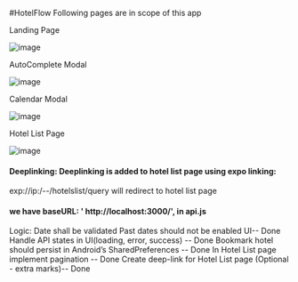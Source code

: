 #HotelFlow
Following pages are in scope of this app

Landing Page

![image](https://github.com/akki111singh/HotelFlow/assets/45921807/fcb4c481-cf2e-4c33-9efc-fd00fdbaa717)

AutoComplete Modal 

![image](https://github.com/akki111singh/HotelFlow/assets/45921807/d99be64d-58ef-4cde-b33f-5622356bf26e)

Calendar Modal 

![image](https://github.com/akki111singh/HotelFlow/assets/45921807/43f07b5a-9630-49e7-ba21-0233d2b2b236)

Hotel List Page 

![image](https://github.com/akki111singh/HotelFlow/assets/45921807/12f696c6-aa8e-4f77-9bfd-8cc570757d67)

#### Deeplinking: Deeplinking is added to hotel list page using expo linking: 
  exp://ip:/--/hotelslist/query will redirect to hotel list page
#### we have baseURL: ' http://localhost:3000/', in api.js

Logic:
Date shall be validated Past dates should not be enabled UI-- Done 
Handle API states in UI(loading, error, success) -- Done
Bookmark hotel should persist in Android’s SharedPreferences -- Done
In Hotel List page implement pagination -- Done
Create deep-link for Hotel List page (Optional - extra marks)-- Done 
